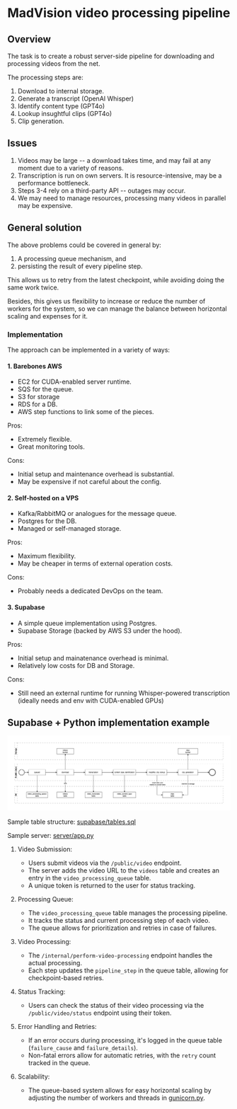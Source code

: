 # MadVision video processing pipeline

## Overview

The task is to create a robust server-side pipeline for downloading and processing videos from the net.

The processing steps are:

1. Download to internal storage.
2. Generate a transcript (OpenAI Whisper)
3. Identify content type (GPT4o)
4. Lookup insughtful clips (GPT4o)
5. Clip generation.

## Issues

1. Videos may be large -- a download takes time, and may fail at any moment due to a variety of reasons.
2. Transcription is run on own servers. It is resource-intensive, may be a performance bottleneck.
3. Steps 3-4 rely on a third-party API -- outages may occur.
4. We may need to manage resources, processing many videos in parallel may be expensive.

## General solution

The above problems could be covered in general by:

1. A processing queue mechanism, and
2. persisting the result of every pipeline step.

This allows us to retry from the latest checkpoint, while avoiding doing the same work twice.

Besides, this gives us flexibility to increase or reduce the number of workers for the system, so we can manage the balance between horizontal scaling and expenses for it.

### Implementation

The approach can be implemented in a variety of ways:

#### 1. Barebones AWS

- EC2 for CUDA-enabled server runtime.
- SQS for the queue.
- S3 for storage
- RDS for a DB.
- AWS step functions to link some of the pieces.

Pros:

- Extremely flexible.
- Great monitoring tools.

Cons:

- Initial setup and maintenance overhead is substantial.
- May be expensive if not careful about the config.

#### 2. Self-hosted on a VPS

- Kafka/RabbitMQ or analogues for the message queue.
- Postgres for the DB.
- Managed or self-managed storage.

Pros:

- Maximum flexibility.
- May be cheaper in terms of external operation costs.

Cons:

- Probably needs a dedicated DevOps on the team.

#### 3. Supabase

- A simple queue implementation using Postgres.
- Supabase Storage (backed by AWS S3 under the hood).

Pros:

- Initial setup and mainatenance overhead is minimal.
- Relatively low costs for DB and Storage.

Cons:

- Still need an external runtime for running Whisper-powered transcription (ideally needs and env with CUDA-enabled GPUs)

## Supabase + Python implementation example

![pipeline](./img/pipeline.drawio.png)

Sample table structure: [supabase/tables.sql](supabase/tables.sql)

Sample server: [server/app.py](server/app.py)

1. Video Submission:
   - Users submit videos via the `/public/video` endpoint.
   - The server adds the video URL to the `videos` table and creates an entry in the `video_processing_queue` table.
   - A unique token is returned to the user for status tracking.

2. Processing Queue:
   - The `video_processing_queue` table manages the processing pipeline.
   - It tracks the status and current processing step of each video.
   - The queue allows for prioritization and retries in case of failures.

3. Video Processing:
   - The `/internal/perform-video-processing` endpoint handles the actual processing.
   - Each step updates the `pipeline_step` in the queue table, allowing for checkpoint-based retries.

4. Status Tracking:
   - Users can check the status of their video processing via the `/public/video/status` endpoint using their token.

5. Error Handling and Retries:
   - If an error occurs during processing, it's logged in the queue table (`failure_cause` and `failure_details`).
   - Non-fatal errors allow for automatic retries, with the `retry` count tracked in the queue.

6. Scalability:
   - The queue-based system allows for easy horizontal scaling by adjusting the number of workers and threads in [gunicorn.py](server/gunicorn.py).
